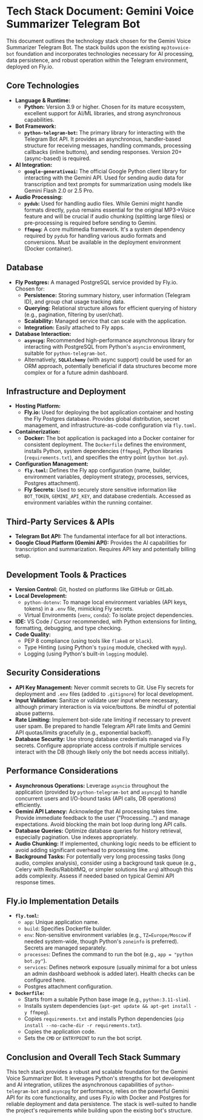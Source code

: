 # Tech Stack Document: Gemini Voice Summarizer Telegram Bot

This document outlines the technology stack chosen for the Gemini Voice Summarizer Telegram Bot. The stack builds upon the existing `mp3tovoice-bot` foundation and incorporates technologies necessary for AI processing, data persistence, and robust operation within the Telegram environment, deployed on Fly.io.

## Core Technologies

* **Language & Runtime:**
    * **Python:** Version 3.9 or higher. Chosen for its mature ecosystem, excellent support for AI/ML libraries, and strong asynchronous capabilities.
* **Bot Framework:**
    * **`python-telegram-bot`:** The primary library for interacting with the Telegram Bot API. It provides an asynchronous, handler-based structure for receiving messages, handling commands, processing callbacks (inline buttons), and sending responses. Version 20+ (async-based) is required.
* **AI Integration:**
    * **`google-generativeai`:** The official Google Python client library for interacting with the Gemini API. Used for sending audio data for transcription and text prompts for summarization using models like Gemini Flash 2.0 or 2.5 Pro.
* **Audio Processing:**
    * **`pydub`:** Used for handling audio files. While Gemini might handle formats directly, `pydub` remains essential for the original MP3->Voice feature and will be crucial if audio chunking (splitting large files) or pre-processing is required before sending to Gemini.
    * **`ffmpeg`:** A core multimedia framework. It's a system dependency required by `pydub` for handling various audio formats and conversions. Must be available in the deployment environment (Docker container).

## Database

* **Fly Postgres:** A managed PostgreSQL service provided by Fly.io. Chosen for:
    * **Persistence:** Storing summary history, user information (Telegram ID), and group chat usage tracking data.
    * **Querying:** Relational structure allows for efficient querying of history (e.g., pagination, filtering by user/chat).
    * **Scalability:** Managed service that can scale with the application.
    * **Integration:** Easily attached to Fly apps.
* **Database Interaction:**
    * **`asyncpg`:** Recommended high-performance asynchronous library for interacting with PostgreSQL from Python's `asyncio` environment, suitable for `python-telegram-bot`.
    * Alternatively, **`SQLAlchemy`** (with async support) could be used for an ORM approach, potentially beneficial if data structures become more complex or for a future admin dashboard.

## Infrastructure and Deployment

* **Hosting Platform:**
    * **Fly.io:** Used for deploying the bot application container and hosting the Fly Postgres database. Provides global distribution, secret management, and infrastructure-as-code configuration via `fly.toml`.
* **Containerization:**
    * **Docker:** The bot application is packaged into a Docker container for consistent deployment. The `Dockerfile` defines the environment, installs Python, system dependencies (`ffmpeg`), Python libraries (`requirements.txt`), and specifies the entry point (`python bot.py`).
* **Configuration Management:**
    * **`fly.toml`:** Defines the Fly app configuration (name, builder, environment variables, deployment strategy, processes, services, Postgres attachment).
    * **Fly Secrets:** Used to securely store sensitive information like `BOT_TOKEN`, `GEMINI_API_KEY`, and database credentials. Accessed as environment variables within the running container.

## Third-Party Services & APIs

* **Telegram Bot API:** The fundamental interface for all bot interactions.
* **Google Cloud Platform (Gemini API):** Provides the AI capabilities for transcription and summarization. Requires API key and potentially billing setup.

## Development Tools & Practices

* **Version Control:** Git, hosted on platforms like GitHub or GitLab.
* **Local Development:**
    * `python-dotenv`: To manage local environment variables (API keys, tokens) in a `.env` file, mimicking Fly secrets.
    * Virtual Environments (`venv`, `conda`): To isolate project dependencies.
* **IDE:** VS Code / Cursor recommended, with Python extensions for linting, formatting, debugging, and type checking.
* **Code Quality:**
    * PEP 8 compliance (using tools like `flake8` or `black`).
    * Type Hinting (using Python's `typing` module, checked with `mypy`).
    * Logging (using Python's built-in `logging` module).

## Security Considerations

* **API Key Management:** Never commit secrets to Git. Use Fly secrets for deployment and `.env` files (added to `.gitignore`) for local development.
* **Input Validation:** Sanitize or validate user input where necessary, although primary interaction is via voice/buttons. Be mindful of potential abuse patterns.
* **Rate Limiting:** Implement bot-side rate limiting if necessary to prevent user spam. Be prepared to handle Telegram API rate limits and Gemini API quotas/limits gracefully (e.g., exponential backoff).
* **Database Security:** Use strong database credentials managed via Fly secrets. Configure appropriate access controls if multiple services interact with the DB (though likely only the bot needs access initially).

## Performance Considerations

* **Asynchronous Operations:** Leverage `asyncio` throughout the application (provided by `python-telegram-bot` and `asyncpg`) to handle concurrent users and I/O-bound tasks (API calls, DB operations) efficiently.
* **Gemini API Latency:** Acknowledge that AI processing takes time. Provide immediate feedback to the user ("Processing...") and manage expectations. Avoid blocking the main bot loop during long API calls.
* **Database Queries:** Optimize database queries for history retrieval, especially pagination. Use indexes appropriately.
* **Audio Chunking:** If implemented, chunking logic needs to be efficient to avoid adding significant overhead to processing time.
* **Background Tasks:** For potentially very long processing tasks (long audio, complex analysis), consider using a background task queue (e.g., Celery with Redis/RabbitMQ, or simpler solutions like `arq`) although this adds complexity. Assess if needed based on typical Gemini API response times.

## Fly.io Implementation Details

* **`fly.toml`:**
    * `app`: Unique application name.
    * `build`: Specifies Dockerfile builder.
    * `env`: Non-sensitive environment variables (e.g., `TZ=Europe/Moscow` if needed system-wide, though Python's `zoneinfo` is preferred). Secrets are managed separately.
    * `processes`: Defines the command to run the bot (e.g., `app = "python bot.py"`).
    * `services`: Defines network exposure (usually minimal for a bot unless an admin dashboard webhook is added later). Health checks can be configured here.
    * Postgres attachment configuration.
* **`Dockerfile`:**
    * Starts from a suitable Python base image (e.g., `python:3.11-slim`).
    * Installs system dependencies (`apt-get update && apt-get install -y ffmpeg`).
    * Copies `requirements.txt` and installs Python dependencies (`pip install --no-cache-dir -r requirements.txt`).
    * Copies the application code.
    * Sets the `CMD` or `ENTRYPOINT` to run the bot script.

## Conclusion and Overall Tech Stack Summary

This tech stack provides a robust and scalable foundation for the Gemini Voice Summarizer Bot. It leverages Python's strengths for bot development and AI integration, utilizes the asynchronous capabilities of `python-telegram-bot` and `asyncpg` for performance, relies on the powerful Gemini API for its core functionality, and uses Fly.io with Docker and Postgres for reliable deployment and data persistence. The stack is well-suited to handle the project's requirements while building upon the existing bot's structure.
